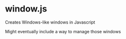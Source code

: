 # window.js
Creates Windows-like windows in Javascript

Might eventually include a way to manage those windows
